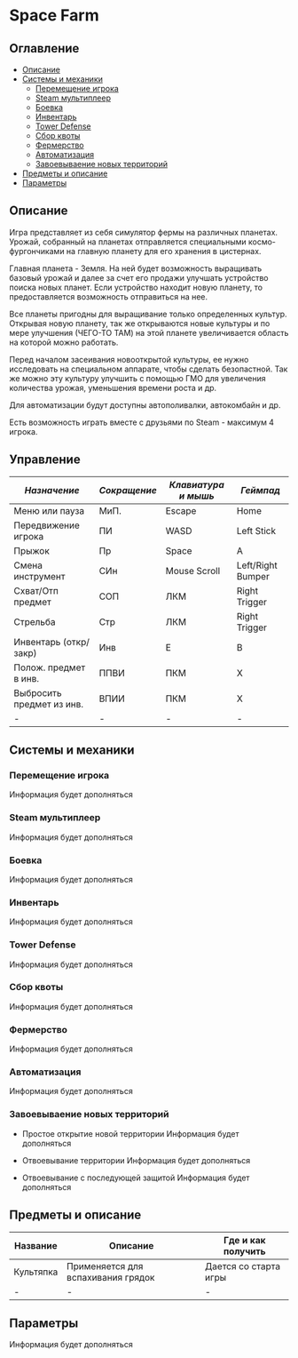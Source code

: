 # Space Farm

## Оглавление
  * [Описание](#описание)
  * [Системы и механики](#системы-и-механики)
    * [Перемещение игрока](#перемещение-игрока)
    * [Steam мультиплеер](#steam-мультиплеер)
    * [Боевка](#боевка)
    * [Инвентарь](#инвентарь)
    * [Tower Defense](#tower-defense)
    * [Сбор квоты](#сбор-квоты)
    * [Фермерство](#фермерство)
    * [Автоматизация](#автоматизация)
    * [Завоевываение новых территорий](#завоевываение-новых-территорий)
  * [Предметы и описание](#предметы-и-описание)
  * [Параметры](#параметры)

## Описание
Игра представляет из себя симулятор фермы на различных планетах. Урожай, собранный на планетах отправляется специальными космо-фургончиками на главную планету для его хранения в цистернах.

Главная планета - Земля. На ней будет возможность выращивать базовый урожай и далее за счет его продажи улучшать устройство поиска новых планет. Если устройство находит новую планету, то предоставляется возможность отправиться на нее.

Все планеты пригодны для выращивание только определенных культур. Открывая новую планету, так же открываются новые культуры и по мере улучшения (ЧЕГО-ТО ТАМ) на этой планете увеличивается область на которой можно работать.

Перед началом засеивания новооткрытой культуры, ее нужно исследовать на специальном аппарате, чтобы сделать безопастной. Так же можно эту культуру улучшить с помощью ГМО для увеличения количества урожая, уменьшения времени роста и др.

Для автоматизации будут доступны автополивалки, автокомбайн и др.

Есть возможность играть вместе с друзьями по Steam - максимум 4 игрока.

## Управление
| *Назначение*              | *Сокращение* | *Клавиатура и мышь* | *Геймпад*          |
| ------------------------- | ------------ | ------------------- | ------------------ |
| Меню или пауза            | МиП.         | Escape              | Home               |
| Передвижение игрока       | ПИ           | WASD                | Left Stick         |
| Прыжок                    | Пр           | Space               | A                  |
| Смена инструмент          | СИн          | Mouse Scroll        | Left/Right Bumper  |
| Схват/Отп предмет         | СОП          | ЛКМ                 | Right Trigger      |
| Стрельба                  | Стр          | ЛКМ                 | Right Trigger      |
| Инвентарь (откр/закр)     | Инв          | E                   | B                  |
| Полож. предмет в инв.     | ППВИ         | ПКМ                 | Х                  |
| Выбросить предмет из инв. | ВПИИ         | ПКМ                 | X                  |
| - | - | - | - |

## Системы и механики
### Перемещение игрока
Информация будет дополняться

### Steam мультиплеер
Информация будет дополняться

### Боевка
Информация будет дополняться

### Инвентарь
Информация будет дополняться

### Tower Defense
Информация будет дополняться

### Сбор квоты
Информация будет дополняться

### Фермерство
Информация будет дополняться

### Автоматизация
Информация будет дополняться

### Завоевываение новых территорий
  * Простое открытие новой территории
Информация будет дополняться

  * Отвоевывание территории
Информация будет дополняться

  * Отвоевывание с последующей защитой
Информация будет дополняться


## Предметы и описание
| Название     | Описание     | Где и как получить |
| ------------ | ------------ | ------------------ |
| Культяпка    | Применяется для вспахивания грядок | Дается со старта игры |
| - | - | - | - |

## Параметры
Информация будет дополняться

